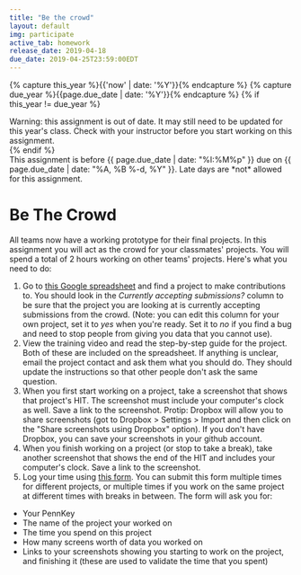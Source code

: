 ```yaml
---
title: "Be the crowd"
layout: default
img: participate
active_tab: homework
release_date: 2019-04-18
due_date: 2019-04-25T23:59:00EDT
---
```



<!-- Check whether the assignment is up to date -->
{% capture this_year %}{{'now' | date: '%Y'}}{% endcapture %}
{% capture due_year %}{{page.due_date | date: '%Y'}}{% endcapture %}
{% if this_year != due_year %} 
<div class="alert alert-danger">
Warning: this assignment is out of date.  It may still need to be updated for this year's class.  Check with your instructor before you start working on this assignment.
</div>
{% endif %}
<!-- End of check whether the assignment is up to date -->

<div class="alert alert-info">
This assignment is before {{ page.due_date | date: "%I:%M%p" }} due on {{ page.due_date | date: "%A, %B %-d, %Y" }}.  Late days are *not* allowed for this assignment.
</div>


Be The Crowd
=============

All teams now have a working prototype for their final projects.  In this assignment you will act as the crowd for your classmates' projects.  You will spend a total of 2 hours working on other teams' projects.  Here's what you need to do:

1. Go to [this Google spreadsheet](https://docs.google.com/spreadsheets/d/1bvztCuNSc32DRVATHMfUP2DhyzImyx7Wc3ElJzKOtlk/edit?usp=sharing) and find a project to make contributions to.  You should look in the *Currently accepting submissions?* column to be sure that the project you are looking at is currently accepting submissions from the crowd.  (Note: you can edit this column for your own project, set it to *yes* when you're ready.  Set it to *no* if you find a bug and need to stop people from giving you data that you cannot use). 
2. View the training video and read the step-by-step guide for the project.  Both of these are included on the spreadsheet. If anything is unclear, email the project contact and ask them what you should do.  They should update the instructions so that other people don't ask the same question.
3. When you first start working on a project, take a screenshot that shows that project's HIT.  The screenshot must include your computer's clock as well.  Save a link to the screenshot.  Protip: Dropbox will allow you to share screenshots (got to Dropbox > Settings > Import and then click on the "Share screenshots using Dropbox" option).  If you don't have Dropbox, you can save your screenshots in your github account.
4. When you finish working on a project (or stop to take a break), take another screenshot that shows the end of the HIT and includes your computer's clock.  Save a link to the screenshot.
5. Log your time using [this form](https://docs.google.com/forms/d/e/1FAIpQLSfEFxlzUDlYJmN41ke5M2OVuXq5gppbcMqzr4LctHiH8e4BzA/viewform?usp=sf_link).  You can submit this form multiple times for different projects, or multiple times if you work on the same project at different times with breaks in between. The form will ask you for:

* Your PennKey
* The name of the project your worked on
* The time you spend on this project
* How many screens worth of data you worked on
* Links to your screenshots showing you starting to work on the project, and finishing it (these are used to validate the time that you spent)


